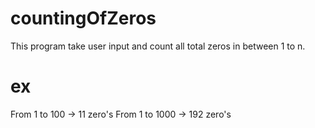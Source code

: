 # countingOfZeros
This program take user input and count all total zeros in between 1 to n.
# ex 
From 1 to 100 -> 11 zero's
From 1 to 1000 -> 192 zero's
